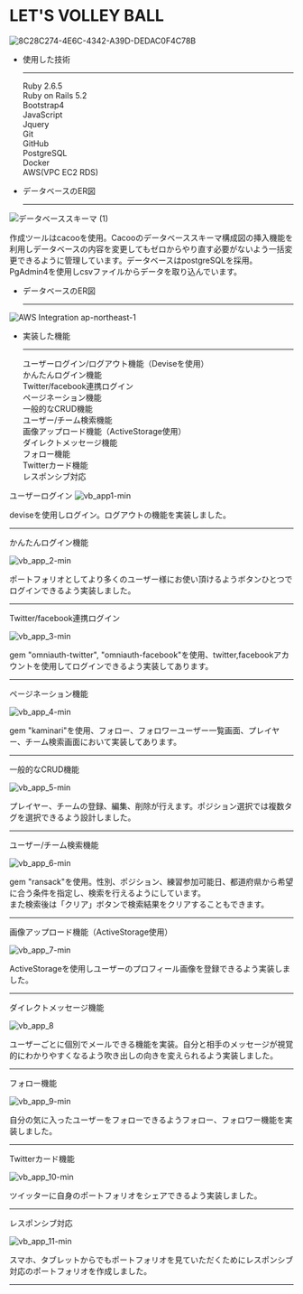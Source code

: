 # LET'S VOLLEY BALL

![8C28C274-4E6C-4342-A39D-DEDAC0F4C78B](https://user-images.githubusercontent.com/60634601/90243285-93c03100-de69-11ea-9e5a-b43901b4a8da.jpeg)


* 使用した技術<hr>
Ruby 2.6.5 <br>
Ruby on Rails 5.2<br>
Bootstrap4<br>
JavaScript<br>
Jquery<br>
Git<br>
GitHub<br>
PostgreSQL<br>
Docker<br>
AWS(VPC EC2 RDS)<br>

* データベースのER図<hr>

![データベーススキーマ (1)](https://user-images.githubusercontent.com/60634601/91532999-19ec7500-e94a-11ea-8d44-cf6f43eb747d.png)

作成ツールはcacooを使用。Cacooのデータベーススキーマ構成図の挿入機能を利用しデータベースの内容を変更してもゼロからやり直す必要がないよう一括変更できるように管理しています。データベースはpostgreSQLを採用。PgAdmin4を使用しcsvファイルからデータを取り込んでいます。

* データベースのER図<hr>

![AWS Integration ap-northeast-1](https://user-images.githubusercontent.com/60634601/91628481-106f1580-e9fb-11ea-85ed-61e9312b8061.png)


* 実装した機能<hr>
ユーザーログイン/ログアウト機能（Deviseを使用）<br>
かんたんログイン機能<br>
Twitter/facebook連携ログイン<br>
ページネーション機能<br>
一般的なCRUD機能<br>
ユーザー/チーム検索機能<br>
画像アップロード機能（ActiveStorage使用）<br>
ダイレクトメッセージ機能<br>
フォロー機能<br>
Twitterカード機能<br>
レスポンシブ対応<br>


ユーザーログイン
![vb_app1-min](https://user-images.githubusercontent.com/60634601/90308022-d8ee6c80-df16-11ea-9e7f-ae24f505d2e8.gif)

deviseを使用しログイン。ログアウトの機能を実装しました。

<hr>
かんたんログイン機能<br>

![vb_app_2-min](https://user-images.githubusercontent.com/60634601/90353552-7bc2fa00-e081-11ea-8674-e9b8043399ea.gif)

ポートフォリオとしてより多くのユーザー様にお使い頂けるようボタンひとつでログインできるよう実装しました。

<hr>
Twitter/facebook連携ログイン<br>

![vb_app_3-min](https://user-images.githubusercontent.com/60634601/90353601-972e0500-e081-11ea-89cc-218a481996af.gif)

gem "omniauth-twitter", "omniauth-facebook"を使用、twitter,facebookアカウントを使用してログインできるよう実装してあります。

<hr>
ページネーション機能<br>

![vb_app_4-min](https://user-images.githubusercontent.com/60634601/90353653-bc227800-e081-11ea-9c3a-b7755271b769.gif)

gem "kaminari"を使用、フォロー、フォロワーユーザー一覧画面、プレイヤー、チーム検索画面において実装してあります。

<hr>
一般的なCRUD機能<br>

![vb_app_5-min](https://user-images.githubusercontent.com/60634601/90353675-ce9cb180-e081-11ea-9d7d-9f30b66961a0.gif)

プレイヤー、チームの登録、編集、削除が行えます。ポジション選択では複数タグを選択できるよう設計しました。

<hr>
ユーザー/チーム検索機能<br>

![vb_app_6-min](https://user-images.githubusercontent.com/60634601/90353708-ed02ad00-e081-11ea-8fca-f84497636eb4.gif)

gem "ransack"を使用。性別、ポジション、練習参加可能日、都道府県から希望に合う条件を指定し、検索を行えるようにしています。<br>
また検索後は「クリア」ボタンで検索結果をクリアすることもできます。

<hr>
画像アップロード機能（ActiveStorage使用）<br>

![vb_app_7-min](https://user-images.githubusercontent.com/60634601/90353725-fc81f600-e081-11ea-9763-22c564ca20a4.gif)

ActiveStorageを使用しユーザーのプロフィール画像を登録できるよう実装しました。

<hr>
ダイレクトメッセージ機能<br>

![vb_app_8](https://user-images.githubusercontent.com/60634601/90353746-0d326c00-e082-11ea-8579-735fa8a1fb3a.gif)

ユーザーごとに個別でメールできる機能を実装。自分と相手のメッセージが視覚的にわかりやすくなるよう吹き出しの向きを変えられるよう実装しました。

<hr>
フォロー機能<br>

![vb_app_9-min](https://user-images.githubusercontent.com/60634601/90335075-0584b000-e00d-11ea-9685-075ede1b46b4.gif)

自分の気に入ったユーザーをフォローできるようフォロー、フォロワー機能を実装しました。

<hr>
Twitterカード機能<br>

![vb_app_10-min](https://user-images.githubusercontent.com/60634601/90353776-22a79600-e082-11ea-9651-8874dad82e31.gif)

ツイッターに自身のポートフォリオをシェアできるよう実装しました。

<hr>
レスポンシブ対応<br>

![vb_app_11-min](https://user-images.githubusercontent.com/60634601/90353815-45d24580-e082-11ea-8aad-4db21a257094.gif)

スマホ、タブレットからでもポートフォリオを見ていただくためにレスポンシブ対応のポートフォリオを作成しました。
<hr>
